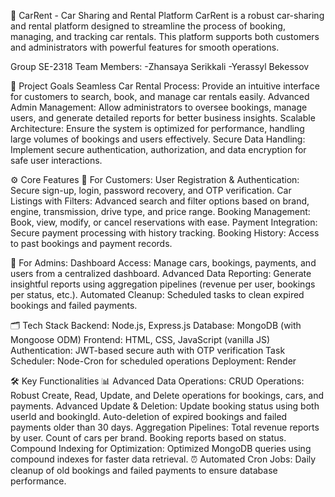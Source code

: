 🚗 CarRent - Car Sharing and Rental Platform
CarRent is a robust car-sharing and rental platform designed to streamline the process of booking, managing, and tracking car rentals. This platform supports both customers and administrators with powerful features for smooth operations.

Group SE-2318
Team Members:
-Zhansaya Serikkali
-Yerassyl Bekessov

🎯 Project Goals
Seamless Car Rental Process: Provide an intuitive interface for customers to search, book, and manage car rentals easily.
Advanced Admin Management: Allow administrators to oversee bookings, manage users, and generate detailed reports for better business insights.
Scalable Architecture: Ensure the system is optimized for performance, handling large volumes of bookings and users effectively.
Secure Data Handling: Implement secure authentication, authorization, and data encryption for safe user interactions.

⚙️ Core Features
🚀 For Customers:
User Registration & Authentication: Secure sign-up, login, password recovery, and OTP verification.
Car Listings with Filters: Advanced search and filter options based on brand, engine, transmission, drive type, and price range.
Booking Management: Book, view, modify, or cancel reservations with ease.
Payment Integration: Secure payment processing with history tracking.
Booking History: Access to past bookings and payment records.

🔐 For Admins:
Dashboard Access: Manage cars, bookings, payments, and users from a centralized dashboard.
Advanced Data Reporting: Generate insightful reports using aggregation pipelines (revenue per user, bookings per status, etc.).
Automated Cleanup: Scheduled tasks to clean expired bookings and failed payments.

🗂️ Tech Stack
Backend: Node.js, Express.js
Database: MongoDB (with Mongoose ODM)
Frontend: HTML, CSS, JavaScript (vanilla JS)
Authentication: JWT-based secure auth with OTP verification
Task Scheduler: Node-Cron for scheduled operations
Deployment: Render

🛠️ Key Functionalities
📊 Advanced Data Operations:
CRUD Operations: Robust Create, Read, Update, and Delete operations for bookings, cars, and payments.
Advanced Update & Deletion:
Update booking status using both userId and bookingId.
Auto-deletion of expired bookings and failed payments older than 30 days.
Aggregation Pipelines:
Total revenue reports by user.
Count of cars per brand.
Booking reports based on status.
Compound Indexing for Optimization:
Optimized MongoDB queries using compound indexes for faster data retrieval.
⏰ Automated Cron Jobs:
Daily cleanup of old bookings and failed payments to ensure database performance.
